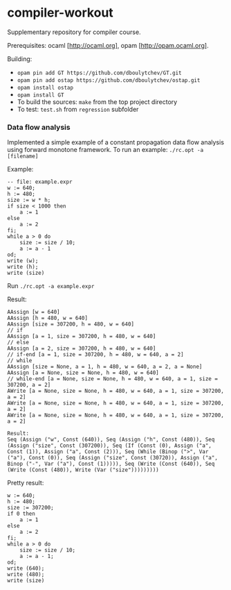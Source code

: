 # compiler-workout

Supplementary repository for compiler course.

Prerequisites: ocaml [http://ocaml.org], opam [http://opam.ocaml.org].

Building:

* `opam pin add GT https://github.com/dboulytchev/GT.git`
* `opam pin add ostap https://github.com/dboulytchev/ostap.git`
* `opam install ostap`
* `opam install GT`
* To build the sources: `make` from the top project directory
* To test: `test.sh` from `regression` subfolder

### Data flow analysis
Implemented a simple example of a constant propagation data flow analysis
using forward monotone framework.
To run an example: `./rc.opt -a [filename]`

Example:
```
-- file: example.expr
w := 640;
h := 480;
size := w * h;
if size < 1000 then
    a := 1
else
    a := 2
fi;
while a > 0 do
    size := size / 10;
    a := a - 1
od;
write (w);
write (h);
write (size)
```

Run `./rc.opt -a example.expr`

Result:
```
AAssign [w = 640]
AAssign [h = 480, w = 640]
AAssign [size = 307200, h = 480, w = 640]
// if
AAssign [a = 1, size = 307200, h = 480, w = 640]
// else
AAssign [a = 2, size = 307200, h = 480, w = 640]
// if-end [a = 1, size = 307200, h = 480, w = 640, a = 2]
// while
AAssign [size = None, a = 1, h = 480, w = 640, a = 2, a = None]
AAssign [a = None, size = None, h = 480, w = 640]
// while-end [a = None, size = None, h = 480, w = 640, a = 1, size = 307200, a = 2]
AWrite [a = None, size = None, h = 480, w = 640, a = 1, size = 307200, a = 2]
AWrite [a = None, size = None, h = 480, w = 640, a = 1, size = 307200, a = 2]
AWrite [a = None, size = None, h = 480, w = 640, a = 1, size = 307200, a = 2]

Result:
Seq (Assign ("w", Const (640)), Seq (Assign ("h", Const (480)), Seq (Assign ("size", Const (307200)), Seq (If (Const (0), Assign ("a", Const (1)), Assign ("a", Const (2))), Seq (While (Binop (">", Var ("a"), Const (0)), Seq (Assign ("size", Const (30720)), Assign ("a", Binop ("-", Var ("a"), Const (1))))), Seq (Write (Const (640)), Seq (Write (Const (480)), Write (Var ("size")))))))))
```

Pretty result:
```
w := 640;
h := 480;
size := 307200;
if 0 then
    a := 1
else
    a := 2
fi;
while a > 0 do
    size := size / 10;
    a := a - 1;
od;
write (640);
write (480);
write (size)
```